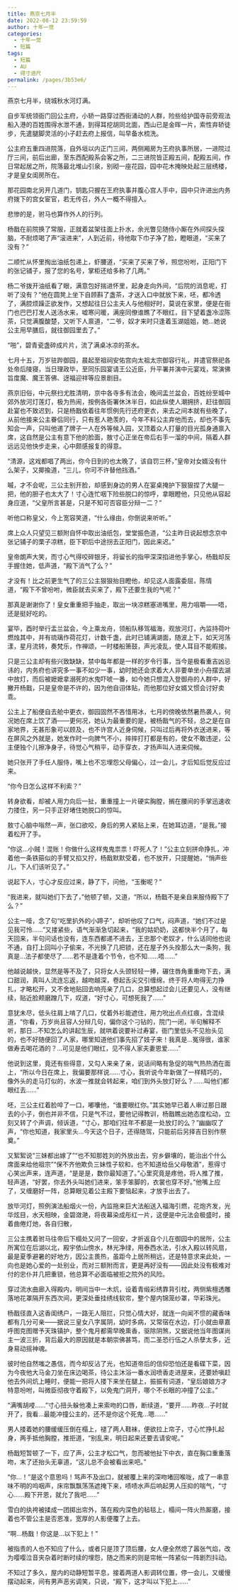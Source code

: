 ```yaml
---
title: 燕京七月半
date: 2022-08-12 23:59:59
author: 十年一觉
categories: 
  - 十年一觉
  - 短篇
tags: 
  - 短篇
  - AU
  - 得寸进尺
permalink: /pages/3b53e6/
---
```


燕京七月半，绕城秋水河灯满。<!-- more -->

自步军统领衙门回公主府，小轿一路穿过西街涌动的人群，险些给护国寺前旁观法船入港的百姓围得水泄不通，到得耳挖胡同北面，西山已是金晖一片，索性弃轿徒步，先遣腿脚灵活的小子赶去府上报信，叫早备水梳洗。
  
公主府五重四进院落，自外垣以内正门三间，两侧厢房为王府执事所居，一进院过厅三间，前后出廊，至东西配殿系会客之所，二三进院皆正殿五间，配殿五间，作日常起居之所，院落最北堆山引泉，别砌一座花园，园中花木掩映处起三层绣楼，才是皇女闺房所在。
  
那花园南北另开几道门，钥匙只握在王府执事并腹心宫人手中，园中只许进出内务府拨下的宫女宦官，若无传召，外人一概不得擅入。
  
悲惨的是，驸马也算作外人的行列。
  
杨戬在前院换了常服，正就着盆架往面上扑水，余光瞥见随侍小厮在外间探头探脑，不耐烦喝了声“滚进来”，人到近前，待他取下巾子净了脸，瞪眼道，“买来了没有？”
  
二顺忙从怀里掏出油纸包递上，虾腰道，“买来了买来了爷，照您吩咐，正阳门下的张记铺子，报了您的名号，掌柜还给多称了几两。”
  
杨二爷拨开油纸看了眼，满意包好揣进怀里，起身走向外间，“后院的消息呢，打听了没有？”他在圆凳上坐下自顾斟了盏茶，才送入口中就放下来，呸，都冷透了，满腔烦躁正欲发作，又想起往日公主夫人与他相好时，莫说在家里，便是在衙门也巴巴打发人送汤水来，嘘寒问暖，满座同僚谁瞧了不眼红，目下望着盏冷涩陈茶，只觉满腹酸楚，又听下人禀道，“二爷，奴才来时只逢着玉湖姐姐，她…她说公主用早膳后，就往御园里去了。”
  
“啪”，碧青瓷盏碎成片片，流了满桌冰凉的茶水。
  
七月十五，万岁驻跸御园，晨起至祖祠安佑宫向太祖太宗御容行礼，并遣官祭祀各处帝后陵寝，当日理政毕，至同乐园宴请王公近臣，升平署并演中元宴戏，常演佛旨度魔、魔王答佛、迓福迎祥等应景剧目。
  
燕京旧俗，中元祭扫尤胜清明，京中各寺多有法会，晚间盂兰盆会，百姓纷至城中郊外放河灯莲灯，极为热闹，按例各衙署休沐半日，如此纵使人潮拥挤，赶往御园赴宴也不致迟到，只是杨戬依着往年惯例先行还府更衣，来去之间本就有些晚了，从前他接来公主眷侣同行，只有惹人艳羡的，今年不料公主弃他而去，却也不事先知会一声，只叫他递了牌子一人在外等候入园，又顶着众人打量的目光孤身通禀入席，这自然是公主有意下他的脸面，敖寸心正坐在帝后右手一溜的中间，隔着人群远远见他快步走来，心中颇感报复的得意。
  
“清源，这戏都唱了两出，你今日到的也太晚了，该自罚三杯，”皇帝对女婿没有什么架子，又揶揄道，“三儿，你可不许替他挡酒。”
  
嘁，才不会呢，三公主别开脸，却感到身边的男人在宴桌掩护下狠狠捏了大腿一把，他的胆子也太大了！寸心连忙咽下险些脱口的惊呼，拿眼瞪他，只见他从容起身应道，“父皇所言甚是，只是不知可否容臣分辩一二？”
  
听他口称皇父，今上宽容笑道，“什么缘由，你倒说来听听。”
  
席上众人只望见三额附自怀中取出油纸包，堂堂振色道，“公主昨日说起想念京中张记铺子的栗子凉糕，臣下职后中途拐去正阳门，因此来迟。”
  
皇帝朗声大笑，而寸心气得咬碎银牙，将留长的指甲深深掐进他手掌心，杨戬却反手握住她，低声道，“殿下消气了么？”
  
才没有！比之前更生气了的三公主狠狠抬目瞪他，却见这人面露委屈，陈情道，“殿下不曾吩咐，微臣就去买来了，殿下还要生我的气呢？”
  
那真是谢谢你了！皇女重重把手抽走，取出一块凉糕塞进嘴里，用力咀嚼——唔，还是挺好吃的。
  
宴毕，酉时举行盂兰盆会，今上乘龙舟，领船队移驾福海，观放河灯，內监持荷叶燃烛其中，并有琉璃作荷花灯，计数千盏，此时已铺满湖面，随波上下，如天河荡漾，星月流转，奏梵乐，作禅颂，一时楼船箫鼓，声光凌乱，使人耳目不能暇接。
  
只是三公主却有些兴致缺缺，禁中每年都是一样的岁令行事，当今是极看重吉凶忌讳的，内务府也讲究多一事不如少一事，幼时她还会求着大人非要单坐小舟摆去湖中放灯，而后被嬷嬷拿溺死的水鬼吓唬一番，如今她只想混入登御舟的人群中，好撇开杨戬，只是皇帝是不许的，因为他自诩体贴，而他那位好女婿又惯会讨好卖乖。
  
公主上了船便自去舱中更衣，御园固然不吝惜用冰，七月的傍晚依然暑热袭人，何况她在席上饮了酒——更何况，她认为最重要的是，被杨戬气的不轻，总之是在自家地界，无甚形象可以顾及，也不许宫人近身伺候，只叫过后再将外衣送进来，等在屏风之外就是，她发作时一向脾气不小，摔摔打打都是有的，使女不敢违逆，公主便独个儿擦净身子，待觉心气稍平，动手穿衣，才扬声叫人进来伺候。
  
她只张开了手任人服侍，嘴上也不忘埋怨父母偏心，过一会儿，才后知后觉反应过来。
  
“你今日怎么这样不利索？”
  
转身欲看，却被人用力向后一扯，重重撞上一片硬实胸膛，搁在腰间的手掌迅速收力搂住，另一只手正好堵住她脱口的惊叫。
  
敖寸心脑中嗡然一声，张口欲咬，身后的男人紧贴上来，在她耳边道，“是我。”接着松开了手。
  
“你这…小贼！混账！你做什么这样鬼鬼祟祟！吓死人了！”公主立刻拼命挣扎，冲着他一条铁箍似的手臂又掐又拧，杨戬默默受着，也不放开，只提醒她，“悄声些儿，下人们该听见了。”
  
说起下人，寸心才反应过来，静了下，问他，“玉衡呢？”
  
“我进来，就叫她们下去了，”他顿了顿，又道，“所以，杨戬不是亲自来服侍殿下了么？”
  
公主一噎，念了句“吃里扒外的小蹄子”，却听他叹了口气，闷声道，“她们不过是见我可怜……”又搂紧些，语气渐渐急切起来，“我的姑奶奶，这都快半个月了，每天回来，半句问话也没有，连东西都递不进去，王忠那个老奴才，什么话同他也说不通，自打上回叫小子偷来，不光换了几把锁，还在屋子外头拴那么大一条狗，我真是…法子都使尽了……若不是逢着个节令，也不知……唔……”
  
他越说越快，显然是等不及了，只将女人头颈轻轻一捧，碾住唇角重重吻下去，满口甜润，真叫人流连忘返，越吻越深，卷起舌尖交引缠绵，终于将人吻得无力挣扎，才略松开，又不舍地贴回去响亮亲了几口，总算想起过会儿还要见人，没有继续，贴近脸颊磨蹭几下，叹道，“好寸心，可想死我了……”
  
意犹未尽，低头往肩上啃了几口，仗着外衫能遮住，用力吮出点点红痕，含混续道，“你看，万岁尚且容人分辩几句，偏你这个刁钻的，院门一闭，半句解释不听，那日…不知怎么的讲起生辰，就哄着说要补过寿宴，衙门里低头不见抬头见的，也不好随便回了人家，哪里知道他们事先招了妓子来！我真是…冤得很，谁家做寿去喝花酒的？…可见是他们眼红，见不得人家夫妻恩爱……”
  
他说到这里，竟还有些得意，又勾人来亲了亲，说话间略有急促的喘气热热洒在面上，“所以今日在席上，我偏要那样说……寸心，我听说今年新做了一样精巧的，像外头的走马灯似的，水波一推就会转起来，咱们到外头放灯好么？……叫他们都眼红去……”
  
呸，三公主红着脸啐了一口，嘟囔他，“谁要眼红你。”其实她早已着人审过那日跟去的小子，倒也并非不信，只是气不过，要他记得教训，杨戬瞧出她态度松动，立刻又转了个声调，倾诉道，“寸心，那咱们往年不都是一处放灯的么？”幽幽叹了声，“你也知道，我家里头…今天这个日子，还得随驾，只能前后另择吉日别作祭奠。”
  
又絮絮说“三妹都出嫁了”“也不知那姓刘的外放出去，穷乡僻壤的，能治出个什么席面来给他祖宗”“保不齐他欺负三妹性子软和，也不知道给岳父母敬酒”，惹得寸心笑出声来，连声道，“是是是，数你最知道了。”心里究竟是疼他，将人推了推，轻声道，“好罢，你去外头叫她们进来，笨手笨脚的，衣裳也穿不好。”他嘴上应了，又缠磨好一阵，总算眼见着公主殿下要恼起来，才放手出去了。
  
放毕河灯，照例演法船烟火一份，內监拖来巨大法船送入福海引燃，花炮齐发，光华炫目，水天相映，金碧潋滟，将夜幕染成彤红一片，这便是中元法会极盛时，接着曲倦灯灺，各自归散，
  
三公主携着驸马往帝后下榻处又问了一回安，才折返自个儿在御园中的居所，公主所寓位在后湖以北，殿宇依山傍水，林光净绿，用泰西水法，引水入殿以转风扇，最是夏季避暑的好地方，因公主畏热，虽距今上居所稍远，还是特意求来此处，一向也是她心爱的一处别业，而对三额附而言，更是再好没有——因此处没有极难对付的忠仆并几把重锁，他总算不必面临被拒之院外的风险。
  
穿过流水曲廊入得殿内，明间当中一木炕，设着青缎彩绣靠背引枕，两侧紫檀透雕落地花罩隔开东西次间，更深处垂挂绣线软帘，整个屋内锦笼纱罩，华彩珠光。
  
杨戬径直入这香闺绣户，一路无人阻拦，只觉心情大好，就连一向闻不惯的藏香味都有几分可亲——据说三皇女八字属阴，幼时多病，又常宿在水边，打小就由章嘉呼图克图赠予天珠镇护，整个鬼月都需早晚熏香，驱除阴煞，又据说他当年图谋尚主一波三折，背后最大的原因就是本朝崇佛甚笃，而二圣恐行伍之人杀孽太多，近身易动摇神魂。
  
彼时他自然嗤之愚信，而今却反沾了光，也知道帝后的信仰恐怕还是看碟下菜，因为今夜他大马金刀坐在床边喝茶，待公主沐浴一番水润喷香走进屋来，还要娇嗔赶他去外间炕上睡时，便能一把将人搂下来坐在腿上，振振有词道，“皇后娘娘方才特意吩咐，叫微臣彻夜守着殿下，以免鬼门洞开，哪个不长眼的冲撞了公主。”
  
“满嘴胡唚……”寸心扭头躲他凑上来索吻的口唇，断续道，“要开……昨夜…子时就开了，我看…最能冲撞公主的，还不是你这个死鬼…嗯……”
  
男人搂着她的腰缓缓压倒在榻上，褪了两人鞋袜，便欲拉上帘子，寸心忙挣扎起身，两手抵他胸膛，推拒道，“别乱来，明日起来还要去请安呢。”
  
杨戬短暂顿了一下，应了声，公主才松口气，忽而被他扯下中衣，直在胸口重重落吻，末了还抬头无辜道，“这儿总不会被看出来吧。”
  
“你…！”是这个意思吗！骂声不及出口，就被覆上来的深吻堵回喉咙，成了一串意味不明的呜咽声，床帘飘飘荡荡遮掩下来，啧啧水声后响起男人压抑的喘气，“寸心……殿下开恩，就允了我吧……”
  
雪白的纨袴被揉成一团掷出帘外，落在殿内深色的毡毯上，榻间一阵火热厮磨，接着也不管公主是否恩准，宽厚的人影便覆了上去。
  
“啊…杨戬！你这是…以下犯上！”
  
被指责的人也不知应了什么，或者只是顶了顶后腰，女人便全然熄了嚣张气焰，改为嘤嘤泣音夹杂着时断时续的埋怨，随之而来的则是帘帐一阵紧似一阵剧烈抖动。
  
不知过了多久，屋内的动静短暂平息，接着两道人影调转位置，停一会儿，又缓慢摆动起来，间有男声恶劣调笑，只说，“殿下，这才叫以下犯上……”
